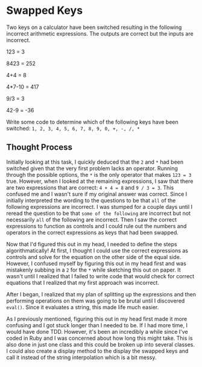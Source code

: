 # Swapped Keys

Two keys on a calculator have been switched resulting in the following incorrect arithmetic expressions. The outputs are correct but the inputs are incorrect.

123    = 3

8423   = 252

4+4    = 8

4*7-10 = 417

9/3    = 3

42-9   = -36

Write some code to determine which of the following keys have been switched:
`1, 2, 3, 4, 5, 6, 7, 8, 9, 0, +, -, /, *`

## Thought Process

Initially looking at this task, I quickly deduced that the `2` and `*` had been switched given that the very first problem lacks an operator. Running through the possible options,
the `*` is the only operator that makes `123 = 3` true. However, when I looked at the remaining expressions, I saw that there are two expressions that are correct: `4 + 4 = 8` and `9 / 3 = 3`. This confused me and I wasn't sure if my original answer was correct. Since I initially interpreted the wording to the questions to be that `all` of the following expressions are incorrect. I was stumped for a couple days until I reread the question to be that `some of the following` are incorrect but not necessarily `all` of the following are incorrect. Then I saw the correct expressions to function as controls and I could rule out the numbers and operators in the correct expressions as keys that had been swapped.

Now that I'd figured this out in my head, I needed to define the steps algorithmatically! At first, I thought I could use the correct expressions as controls and solve for the equation on the other side of the equal side. However, I confused myself by figuring this out in my head first and was mistakenly subbing in a `2` for the `*` while sketching this out on paper. It wasn't until I realized that I failed to write code that would check for correct equations that I realized that my first approach was incorrect.

After I began, I realized that my plan of splitting up the expressions and then performing operations on them was going to be brutal until I discovered `eval()`. Since it evaluates a string, this made life much easier.

As I previously mentioned, figuring this out in my head first made it more confusing and I got stuck longer than I needed to be. If I had more time, I would have done TDD. However, it's been an incredibly a while since I've coded in Ruby and I was concerned about how long this might take. This is also done in just one class and this could be broken up into several classes. I could also create a display method to the display the swapped keys and call it instead of the string interpolation which is a bit messy.  
